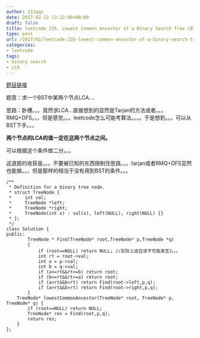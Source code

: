 ```yaml
---
author: 111qqz
date: 2017-02-22 13:22:08+00:00
draft: false
title: leetcode 235. Lowest Common Ancestor of a Binary Search Tree（求一个BST中某两个节点LCA）
type: post
url: /2017/02/leetcode-235-lowest-common-ancestor-of-a-binary-search-tree/
categories:
- leetcode
tags:
- binary search
- LCA
---
```


[题目链接](https://leetcode.com/problems/lowest-common-ancestor-of-a-binary-search-tree/?tab=Description)

题意：求一个BST中某两个节点LCA....

思路：卧槽。。。竟然求LCA...直接想到的显然是Tarjan的方法或者。。。RMQ+DFS。。。但是感觉。。。leetcode怎么可能考算法。。。。于是想到。。。可以从BST下手。。。

**两个节点的LCA的值一定在这两个节点之间。**

可以根据这个条件做二分。。。

这道题的收获是。。。不要被已知的东西限制住思路。。。tarjan或者RMQ+DFS显然也能做。。。但是那样的相当于没有用到BST的条件。。。


    
    /**
     * Definition for a binary tree node.
     * struct TreeNode {
     *     int val;
     *     TreeNode *left;
     *     TreeNode *right;
     *     TreeNode(int x) : val(x), left(NULL), right(NULL) {}
     * };
     */
    class Solution {
    public:
            TreeNode * Find(TreeNode* root,TreeNode* p,TreeNode *q)
            {
                if (root==NULL) return NULL; //实际上这应该不可能发生》。。。
                int rt = root->val;
                int a = p->val;
                int b = q->val;
                if (a<=rt&&rt<=b) return root;
                if (b<=rt&&rt<=a) return root;
                if (a<rt&&b<rt) return Find(root->left,p,q);
                if (a>rt&&b>rt) return Find(root->right,p,q);
            }
        TreeNode* lowestCommonAncestor(TreeNode* root, TreeNode* p, TreeNode* q) {
            if (root==NULL) return NULL;
            TreeNode* res = Find(root,p,q);  
            return res;    
        }
    };




